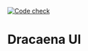 [![Code check](https://github.com/birdy90/dracaena-ui/actions/workflows/tests.yml/badge.svg)](https://github.com/birdy90/dracaena-ui/actions/workflows/tests.yml)

# Dracaena UI
